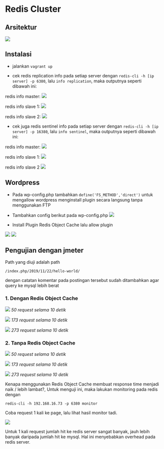 # Redis Cluster

## Arsitektur

![](screenshots/architecture.png)

## Instalasi

- jalankan ``vagrant up``

- cek redis replication info pada setiap server dengan ``redis-cli -h [ip server] -p 6380``, lalu ``info replication``, maka outputnya seperti dibawah ini:

redis info master:
![](screenshots/redis-info-1.png)


redis info slave 1:
![](screenshots/redis-info-2.png)


redis info slave 2:
![](screenshots/redis-info-3.png)

- cek juga redis sentinel info pada setiap server dengan ``redis-cli -h [ip server] -p 16380``, lalu ``info sentinel``, maka outputnya seperti dibawah ini:

redis info master:
![](screenshots/sentinel-1.png)

redis info slave 1:
![](screenshots/sentinel-2.png)

redis info slave 2
![](screenshots/sentinel-3.png)


## Wordpress
- Pada wp-config.php tambahkan ``define('FS_METHOD','direct')`` untuk mengallow wordpress menginstall plugin secara langsung tanpa menggunakan FTP
- Tambahkan config berikut pada wp-config.php
![](screenshots/wp_redis_config.png)

- Install Plugin Redis Object Cache lalu allow plugin

![](screenshots/roc-allow.png)
![](screenshots/roc-servers.png)


## Pengujian dengan jmeter
Path yang diuji adalah path

``/index.php/2019/11/22/hello-world/``

dengan catatan komentar pada postingan tersebut sudah ditambahkan agar query ke mysql lebih berat
### 1. Dengan Redis Object Cache


![](screenshots/wp-redis-50.png)
*50 request selama 10 detik*


![](screenshots/wp-redis-173.png)
*173 request selama 10 detik*

![](screenshots/wp-redis-273.png)
*273 request selama 10 detik*



### 2. Tanpa Redis Object Cache 

![](screenshots/wp-no-redis-50.png)
*50 request selama 10 detik*


![](screenshots/wp-no-redis-173.png)
*173 request selama 10 detik*

![](screenshots/wp-no-redis-273.png)
*273 request selama 10 detik*

Kenapa menggunakan Redis Object Cache membuat response time menjadi naik / lebih lambat?, Untuk menguji ini, maka lakukan monitoring pada redis dengan

``redis-cli -h 192.168.16.73 -p 6380 monitor``

Coba request 1 kali ke page, lalu lihat hasil monitor tadi.

![](screenshots/monitor.png)

Untuk 1 kali request jumlah hit ke redis server sangat banyak, jauh lebih banyak daripada jumlah hit ke mysql. Hal ini menyebabkan overhead pada redis server.